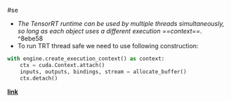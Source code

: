 #se
* *The TensorRT runtime can be used by multiple threads simultaneously, so long as each object uses a different execution ==context==.* ^8ebe58
* To run TRT thread safe we need to use following construction:
```python
with engine.create_execution_context() as context:
    ctx = cuda.Context.attach()
    inputs, outputs, bindings, stream = allocate_buffer()
    ctx.detach()
```
**[link](https://stackoverflow.com/questions/49595175/pycuda-context-error-when-using-flask)**

